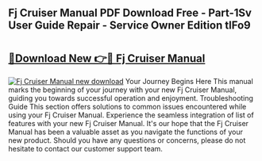 ## Fj Cruiser Manual PDF Download Free - Part-1Sv User Guide Repair - Service Owner Edition tlFo9

# <h2><a href="http://bc38870.oget.top/?id=Fj+Cruiser+Manual">🔗Download New 👉🔴 Fj Cruiser Manual</a></h2>

[![Fj Cruiser Manual new download](https://i.imgur.com/5g1atiW.png)](http://bc38870.oget.top/?id=Fj+Cruiser+Manual)
Your Journey Begins Here This manual marks the beginning of your journey with your new Fj Cruiser Manual, guiding you towards successful operation and enjoyment. Troubleshooting Guide This section offers solutions to common issues encountered while using your Fj Cruiser Manual. Experience the seamless integration of list of features with your new Fj Cruiser Manual. It's our hope that the Fj Cruiser Manual has been a valuable asset as you navigate the functions of your new product. Should you have any questions or concerns, please do not hesitate to contact our customer support team.
